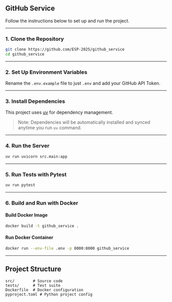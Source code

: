 ## GitHub Service

Follow the instructions below to set up and run the project.

---

### 1. Clone the Repository

```bash
git clone https://github.com/ESP-2025/github_service
cd github_service
```

---

### 2. Set Up Environment Variables

Rename the `.env.example` file to just `.env` and add your GitHub API Token.

---

### 3. Install Dependencies

This project uses [uv](https://github.com/astral-sh/uv) for dependency management.

> Note: Dependencies will be automatically installed and synced anytime you run `uv` command.

---

### 4. Run the Server

```bash
uv run uvicorn src.main:app
```

---

### 5. Run Tests with Pytest

```bash
uv run pytest
```

---

### 6. Build and Run with Docker

#### Build Docker Image
```bash
docker build -t github_service .
```

#### Run Docker Container
```bash
docker run --env-file .env -p 8000:8000 github_service
```

---

## Project Structure

```
src/        # Source code
tests/      # Test suite
Dockerfile  # Docker configuration
pyproject.toml # Python project config
```
